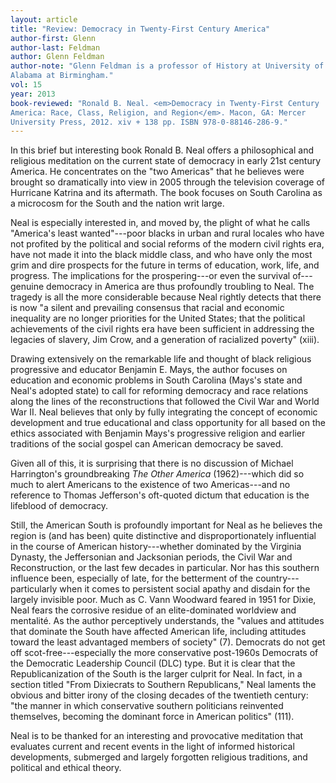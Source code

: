 ```yaml
---
layout: article
title: "Review: Democracy in Twenty-First Century America"
author-first: Glenn
author-last: Feldman
author: Glenn Feldman
author-note: "Glenn Feldman is a professor of History at University of 
Alabama at Birmingham."
vol: 15
year: 2013
book-reviewed: "Ronald B. Neal. <em>Democracy in Twenty-First Century 
America: Race, Class, Religion, and Region</em>. Macon, GA: Mercer 
University Press, 2012. xiv + 138 pp. ISBN 978-0-88146-286-9."
---
```


In this brief but interesting book Ronald B. Neal offers a philosophical
and religious meditation on the current state of democracy in early 21st
century America. He concentrates on the "two Americas" that he believes
were brought so dramatically into view in 2005 through the television
coverage of Hurricane Katrina and its aftermath. The book focuses on
South Carolina as a microcosm for the South and the nation writ large.

Neal is especially interested in, and moved by, the plight of what he
calls "America's least wanted"---poor blacks in urban and rural locales
who have not profited by the political and social reforms of the modern
civil rights era, have not made it into the black middle class, and who
have only the most grim and dire prospects for the future in terms of
education, work, life, and progress. The implications for the
prospering---or even the survival of---genuine democracy in America are
thus profoundly troubling to Neal. The tragedy is all the more
considerable because Neal rightly detects that there is now "a silent
and prevailing consensus that racial and economic inequality are no
longer priorities for the United States; that the political achievements
of the civil rights era have been sufficient in addressing the legacies
of slavery, Jim Crow, and a generation of racialized poverty" (xiii).

Drawing extensively on the remarkable life and thought of black
religious progressive and educator Benjamin E. Mays, the author focuses
on education and economic problems in South Carolina (Mays's state and
Neal's adopted state) to call for reforming democracy and race relations
along the lines of the reconstructions that followed the Civil War and
World War II. Neal believes that only by fully integrating the concept
of economic development and true educational and class opportunity for
all based on the ethics associated with Benjamin Mays's progressive
religion and earlier traditions of the social gospel can American
democracy be saved.

Given all of this, it is surprising that there is no discussion of
Michael Harrington's groundbreaking *The Other America* (1962)---which
did so much to alert Americans to the existence of two Americas---and no
reference to Thomas Jefferson's oft-quoted dictum that education is the
lifeblood of democracy.

Still, the American South is profoundly important for Neal as he
believes the region is (and has been) quite distinctive and
disproportionately influential in the course of American
history---whether dominated by the Virginia Dynasty, the Jeffersonian
and Jacksonian periods, the Civil War and Reconstruction, or the last
few decades in particular. Nor has this southern influence been,
especially of late, for the betterment of the country---particularly
when it comes to persistent social apathy and disdain for the largely
invisible poor. Much as C. Vann Woodward feared in 1951 for Dixie, Neal
fears the corrosive residue of an elite-dominated worldview and
mentalité. As the author perceptively understands, the "values and
attitudes that dominate the South have affected American life, including
attitudes toward the least advantaged members of society" (7). Democrats
do not get off scot-free---especially the more conservative post-1960s
Democrats of the Democratic Leadership Council (DLC) type. But it is
clear that the Republicanization of the South is the larger culprit for
Neal. In fact, in a section titled "From Dixiecrats to Southern
Republicans," Neal laments the obvious and bitter irony of the closing
decades of the twentieth century: "the manner in which conservative
southern politicians reinvented themselves, becoming the dominant force
in American politics" (111).

Neal is to be thanked for an interesting and provocative meditation that
evaluates current and recent events in the light of informed historical
developments, submerged and largely forgotten religious traditions, and
political and ethical theory.

